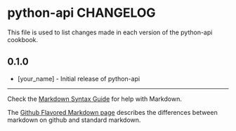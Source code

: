 python-api CHANGELOG
====================

This file is used to list changes made in each version of the python-api cookbook.

0.1.0
-----
- [your_name] - Initial release of python-api

- - -
Check the [Markdown Syntax Guide](http://daringfireball.net/projects/markdown/syntax) for help with Markdown.

The [Github Flavored Markdown page](http://github.github.com/github-flavored-markdown/) describes the differences between markdown on github and standard markdown.
